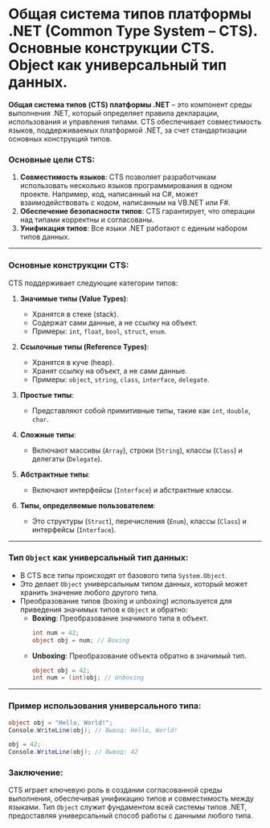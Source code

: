 
# Общая система типов платформы .NET (Common Type System – CTS). Основные конструкции CTS. Object как универсальный тип данных.

**Общая система типов (CTS) платформы .NET** – это компонент среды выполнения .NET, который определяет правила декларации, использования и управления типами. CTS обеспечивает совместимость языков, поддерживаемых платформой .NET, за счет стандартизации основных конструкций типов.

### Основные цели CTS:
1. **Совместимость языков**: CTS позволяет разработчикам использовать несколько языков программирования в одном проекте. Например, код, написанный на C#, может взаимодействовать с кодом, написанным на VB.NET или F#.
2. **Обеспечение безопасности типов**: CTS гарантирует, что операции над типами корректны и согласованы.
3. **Унификация типов**: Все языки .NET работают с единым набором типов данных.

---

### Основные конструкции CTS:
CTS поддерживает следующие категории типов:

1. **Значимые типы (Value Types)**:
   - Хранятся в стеке (stack).
   - Содержат сами данные, а не ссылку на объект.
   - Примеры: `int`, `float`, `bool`, `struct`, `enum`.

2. **Ссылочные типы (Reference Types)**:
   - Хранятся в куче (heap).
   - Хранят ссылку на объект, а не сами данные.
   - Примеры: `object`, `string`, `class`, `interface`, `delegate`.

3. **Простые типы**:
   - Представляют собой примитивные типы, такие как `int`, `double`, `char`.

4. **Сложные типы**:
   - Включают массивы (`Array`), строки (`String`), классы (`Class`) и делегаты (`Delegate`).

5. **Абстрактные типы**:
   - Включают интерфейсы (`Interface`) и абстрактные классы.

6. **Типы, определяемые пользователем**:
   - Это структуры (`Struct`), перечисления (`Enum`), классы (`Class`) и интерфейсы (`Interface`).

---

### Тип `Object` как универсальный тип данных:
- В CTS все типы происходят от базового типа `System.Object`.
- Это делает `Object` универсальным типом данных, который может хранить значение любого другого типа.
- Преобразование типов (boxing и unboxing) используется для приведения значимых типов к `Object` и обратно:
  - **Boxing**: Преобразование значимого типа в объект.
    ```csharp
    int num = 42;
    object obj = num; // Boxing
    ```
  - **Unboxing**: Преобразование объекта обратно в значимый тип.
    ```csharp
    object obj = 42;
    int num = (int)obj; // Unboxing
    ```

---

### Пример использования универсального типа:
```csharp
object obj = "Hello, World!";
Console.WriteLine(obj); // Вывод: Hello, World!

obj = 42;
Console.WriteLine(obj); // Вывод: 42
```

### Заключение:
CTS играет ключевую роль в создании согласованной среды выполнения, обеспечивая унификацию типов и совместимость между языками. Тип `Object` служит фундаментом всей системы типов .NET, предоставляя универсальный способ работы с данными любого типа.
